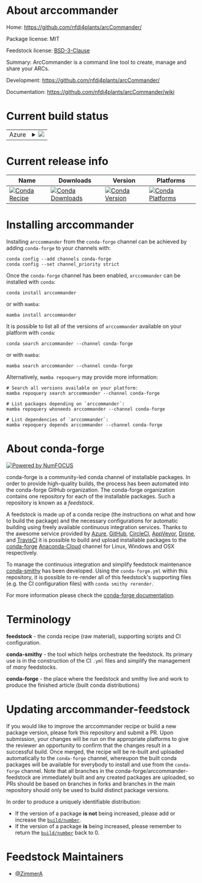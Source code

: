 About arccommander
==================

Home: https://github.com/nfdi4plants/arcCommander/

Package license: MIT

Feedstock license: [BSD-3-Clause](https://github.com/conda-forge/arccommander-feedstock/blob/main/LICENSE.txt)

Summary: ArcCommander is a command line tool to create, manage and share your ARCs.

Development: https://github.com/nfdi4plants/arcCommander/

Documentation: https://github.com/nfdi4plants/arcCommander/wiki

Current build status
====================


<table>
    
  <tr>
    <td>Azure</td>
    <td>
      <details>
        <summary>
          <a href="https://dev.azure.com/conda-forge/feedstock-builds/_build/latest?definitionId=17261&branchName=main">
            <img src="https://dev.azure.com/conda-forge/feedstock-builds/_apis/build/status/arccommander-feedstock?branchName=main">
          </a>
        </summary>
        <table>
          <thead><tr><th>Variant</th><th>Status</th></tr></thead>
          <tbody><tr>
              <td>linux_64</td>
              <td>
                <a href="https://dev.azure.com/conda-forge/feedstock-builds/_build/latest?definitionId=17261&branchName=main">
                  <img src="https://dev.azure.com/conda-forge/feedstock-builds/_apis/build/status/arccommander-feedstock?branchName=main&jobName=linux&configuration=linux_64_" alt="variant">
                </a>
              </td>
            </tr><tr>
              <td>osx_64</td>
              <td>
                <a href="https://dev.azure.com/conda-forge/feedstock-builds/_build/latest?definitionId=17261&branchName=main">
                  <img src="https://dev.azure.com/conda-forge/feedstock-builds/_apis/build/status/arccommander-feedstock?branchName=main&jobName=osx&configuration=osx_64_" alt="variant">
                </a>
              </td>
            </tr><tr>
              <td>win_64</td>
              <td>
                <a href="https://dev.azure.com/conda-forge/feedstock-builds/_build/latest?definitionId=17261&branchName=main">
                  <img src="https://dev.azure.com/conda-forge/feedstock-builds/_apis/build/status/arccommander-feedstock?branchName=main&jobName=win&configuration=win_64_" alt="variant">
                </a>
              </td>
            </tr>
          </tbody>
        </table>
      </details>
    </td>
  </tr>
</table>

Current release info
====================

| Name | Downloads | Version | Platforms |
| --- | --- | --- | --- |
| [![Conda Recipe](https://img.shields.io/badge/recipe-arccommander-green.svg)](https://anaconda.org/conda-forge/arccommander) | [![Conda Downloads](https://img.shields.io/conda/dn/conda-forge/arccommander.svg)](https://anaconda.org/conda-forge/arccommander) | [![Conda Version](https://img.shields.io/conda/vn/conda-forge/arccommander.svg)](https://anaconda.org/conda-forge/arccommander) | [![Conda Platforms](https://img.shields.io/conda/pn/conda-forge/arccommander.svg)](https://anaconda.org/conda-forge/arccommander) |

Installing arccommander
=======================

Installing `arccommander` from the `conda-forge` channel can be achieved by adding `conda-forge` to your channels with:

```
conda config --add channels conda-forge
conda config --set channel_priority strict
```

Once the `conda-forge` channel has been enabled, `arccommander` can be installed with `conda`:

```
conda install arccommander
```

or with `mamba`:

```
mamba install arccommander
```

It is possible to list all of the versions of `arccommander` available on your platform with `conda`:

```
conda search arccommander --channel conda-forge
```

or with `mamba`:

```
mamba search arccommander --channel conda-forge
```

Alternatively, `mamba repoquery` may provide more information:

```
# Search all versions available on your platform:
mamba repoquery search arccommander --channel conda-forge

# List packages depending on `arccommander`:
mamba repoquery whoneeds arccommander --channel conda-forge

# List dependencies of `arccommander`:
mamba repoquery depends arccommander --channel conda-forge
```


About conda-forge
=================

[![Powered by
NumFOCUS](https://img.shields.io/badge/powered%20by-NumFOCUS-orange.svg?style=flat&colorA=E1523D&colorB=007D8A)](https://numfocus.org)

conda-forge is a community-led conda channel of installable packages.
In order to provide high-quality builds, the process has been automated into the
conda-forge GitHub organization. The conda-forge organization contains one repository
for each of the installable packages. Such a repository is known as a *feedstock*.

A feedstock is made up of a conda recipe (the instructions on what and how to build
the package) and the necessary configurations for automatic building using freely
available continuous integration services. Thanks to the awesome service provided by
[Azure](https://azure.microsoft.com/en-us/services/devops/), [GitHub](https://github.com/),
[CircleCI](https://circleci.com/), [AppVeyor](https://www.appveyor.com/),
[Drone](https://cloud.drone.io/welcome), and [TravisCI](https://travis-ci.com/)
it is possible to build and upload installable packages to the
[conda-forge](https://anaconda.org/conda-forge) [Anaconda-Cloud](https://anaconda.org/)
channel for Linux, Windows and OSX respectively.

To manage the continuous integration and simplify feedstock maintenance
[conda-smithy](https://github.com/conda-forge/conda-smithy) has been developed.
Using the ``conda-forge.yml`` within this repository, it is possible to re-render all of
this feedstock's supporting files (e.g. the CI configuration files) with ``conda smithy rerender``.

For more information please check the [conda-forge documentation](https://conda-forge.org/docs/).

Terminology
===========

**feedstock** - the conda recipe (raw material), supporting scripts and CI configuration.

**conda-smithy** - the tool which helps orchestrate the feedstock.
                   Its primary use is in the construction of the CI ``.yml`` files
                   and simplify the management of *many* feedstocks.

**conda-forge** - the place where the feedstock and smithy live and work to
                  produce the finished article (built conda distributions)


Updating arccommander-feedstock
===============================

If you would like to improve the arccommander recipe or build a new
package version, please fork this repository and submit a PR. Upon submission,
your changes will be run on the appropriate platforms to give the reviewer an
opportunity to confirm that the changes result in a successful build. Once
merged, the recipe will be re-built and uploaded automatically to the
`conda-forge` channel, whereupon the built conda packages will be available for
everybody to install and use from the `conda-forge` channel.
Note that all branches in the conda-forge/arccommander-feedstock are
immediately built and any created packages are uploaded, so PRs should be based
on branches in forks and branches in the main repository should only be used to
build distinct package versions.

In order to produce a uniquely identifiable distribution:
 * If the version of a package **is not** being increased, please add or increase
   the [``build/number``](https://docs.conda.io/projects/conda-build/en/latest/resources/define-metadata.html#build-number-and-string).
 * If the version of a package **is** being increased, please remember to return
   the [``build/number``](https://docs.conda.io/projects/conda-build/en/latest/resources/define-metadata.html#build-number-and-string)
   back to 0.

Feedstock Maintainers
=====================

* [@ZimmerA](https://github.com/ZimmerA/)

